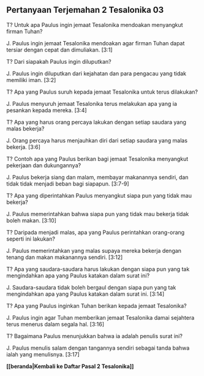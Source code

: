 ﻿## Pertanyaan Terjemahan 2 Tesalonika 03 ##

T? Untuk apa Paulus ingin jemaat Tesalonika mendoakan menyangkut firman Tuhan?

J. Paulus ingin jemaat Tesalonika mendoakan agar firman Tuhan dapat tersiar dengan cepat dan dimuliakan. [3:1]

T? Dari siapakah Paulus ingin diluputkan?

J. Paulus ingin diluputkan dari kejahatan dan para pengacau yang tidak memiliki iman. [3:2]

T? Apa yang Paulus suruh kepada jemaat Tesalonika untuk terus dilakukan?

J. Paulus menyuruh jemaat Tesalonika terus melakukan apa yang ia pesankan kepada mereka. [3:4]

T? Apa yang harus orang percaya lakukan dengan setiap saudara yang malas bekerja?

J. Orang percaya harus menjauhkan diri dari setiap saudara yang malas bekerja. [3:6]

T? Contoh apa yang Paulus berikan bagi jemaat Tesalonika menyangkut pekerjaan dan dukungannya?

J. Paulus bekerja siang dan malam, membayar makanannya sendiri, dan tidak tidak menjadi beban bagi siapapun. [3:7-9]

T? Apa yang diperintahkan Paulus menyangkut siapa pun yang tidak mau bekerja?

J. Paulus memerintahkan bahwa siapa pun yang tidak mau bekerja tidak boleh makan. [3:10]

T? Daripada menjadi malas, apa yang Paulus perintahkan orang-orang seperti ini lakukan?

J. Paulus memerintahkan yang malas supaya mereka bekerja dengan tenang dan makan makanannya sendiri. [3:12]

T? Apa yang saudara-saudara harus lakukan dengan siapa pun yang tak mengindahkan apa yang Paulus katakan dalam surat ini?

J. Saudara-saudara tidak boleh bergaul dengan siapa pun yang tak mengindahkan apa yang Paulus katakan dalam surat ini. [3:14]

T? Apa yang Paulus inginkan Tuhan berikan kepada jemaat Tesalonika?

J. Paulus ingin agar Tuhan memberikan jemaat Tesalonika damai sejahtera terus menerus dalam segala hal. [3:16]

T? Bagaimana Paulus menunjukkan bahwa ia adalah penulis surat ini?

J. Paulus menulis salam dengan tangannya sendiri sebagai tanda bahwa ialah yang menulisnya. [3:17]

__[[beranda|Kembali ke Daftar Pasal 2 Tesalonika]]__

